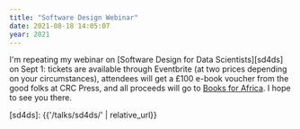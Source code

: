 ```yaml
---
title: "Software Design Webinar"
date: 2021-08-18 14:05:07
year: 2021
---
```


I'm repeating my webinar on [Software Design for Data Scientists][sd4ds] on Sept 1:
tickets are available through Eventbrite
(at two prices depending on your circumstances),
attendees will get a £100 e-book voucher from the good folks at CRC Press,
and all proceeds will go to [Books for Africa][b4a].
I hope to see you there.

[b4a]: https://www.booksforafrica.org/
[sd4ds]: {{'/talks/sd4ds/' | relative_url}}

